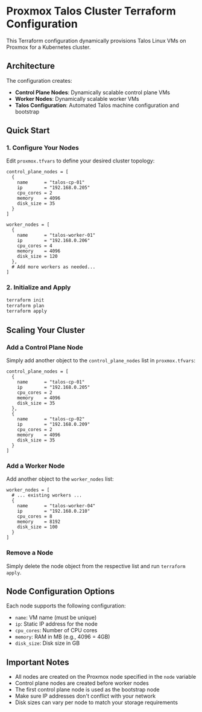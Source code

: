 # Proxmox Talos Cluster Terraform Configuration

This Terraform configuration dynamically provisions Talos Linux VMs on Proxmox for a Kubernetes cluster.

## Architecture

The configuration creates:
- **Control Plane Nodes**: Dynamically scalable control plane VMs
- **Worker Nodes**: Dynamically scalable worker VMs
- **Talos Configuration**: Automated Talos machine configuration and bootstrap

## Quick Start

### 1. Configure Your Nodes

Edit `proxmox.tfvars` to define your desired cluster topology:

```hcl
control_plane_nodes = [
  {
    name      = "talos-cp-01"
    ip        = "192.168.0.205"
    cpu_cores = 2
    memory    = 4096
    disk_size = 35
  }
]

worker_nodes = [
  {
    name      = "talos-worker-01"
    ip        = "192.168.0.206"
    cpu_cores = 4
    memory    = 4096
    disk_size = 120
  },
  # Add more workers as needed...
]
```

### 2. Initialize and Apply

```bash
terraform init
terraform plan
terraform apply
```

## Scaling Your Cluster

### Add a Control Plane Node

Simply add another object to the `control_plane_nodes` list in `proxmox.tfvars`:

```hcl
control_plane_nodes = [
  {
    name      = "talos-cp-01"
    ip        = "192.168.0.205"
    cpu_cores = 2
    memory    = 4096
    disk_size = 35
  },
  {
    name      = "talos-cp-02"
    ip        = "192.168.0.209"
    cpu_cores = 2
    memory    = 4096
    disk_size = 35
  }
]
```

### Add a Worker Node

Add another object to the `worker_nodes` list:

```hcl
worker_nodes = [
  # ... existing workers ...
  {
    name      = "talos-worker-04"
    ip        = "192.168.0.210"
    cpu_cores = 8
    memory    = 8192
    disk_size = 100
  }
]
```

### Remove a Node

Simply delete the node object from the respective list and run `terraform apply`.

## Node Configuration Options

Each node supports the following configuration:

- `name`: VM name (must be unique)
- `ip`: Static IP address for the node
- `cpu_cores`: Number of CPU cores
- `memory`: RAM in MB (e.g., 4096 = 4GB)
- `disk_size`: Disk size in GB

## Important Notes

- All nodes are created on the Proxmox node specified in the `node` variable
- Control plane nodes are created before worker nodes
- The first control plane node is used as the bootstrap node
- Make sure IP addresses don't conflict with your network
- Disk sizes can vary per node to match your storage requirements

